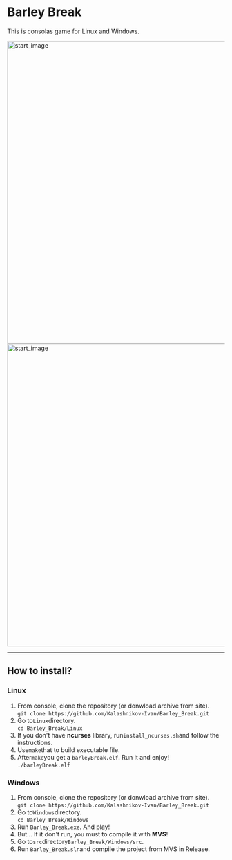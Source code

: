 <h1>Barley Break</h1>

This is consolas game for Linux and Windows.

<p>
  <img src="https://i.ibb.co/Ph2vNVN/2019-09-10-12-32-53.png" width="700" title="start_image">
  <img src="https://i.ibb.co/k1vLN1F/2019-09-10-10-42-14.png" width="700" title="start_image">
</p>
<hr>
<h2>How to install?</h2>
  <h3>Linux</h3>
    <ol>
       <li> From console, clone the repository (or donwload archive from site). 
        <br><code>git clone https://github.com/Kalashnikov-Ivan/Barley_Break.git</code> 
       </li>
       <li> Go to<code>Linux</code>directory.
         <br><code>cd Barley_Break/Linux</code> 
       </li>
       <li> If you don't have <b>ncurses</b> library, run<code>install_ncurses.sh</code>and follow the instructions.
       </li>
       <li> Use<code>make</code>that to build executable file.
       </li>
       <li> After<code>make</code>you get a <code>barleyBreak.elf</code>. Run it and enjoy!
          <br><code>./barleyBreak.elf</code>
       </li>
    </ol>
    <h3>Windows</h3>
      <ol>
        <li> From console, clone the repository (or donwload archive from site).
          <br><code>git clone https://github.com/Kalashnikov-Ivan/Barley_Break.git</code> 
        </li>
        <li> Go to<code>Windows</code>directory.
          <br><code>cd Barley_Break/Windows</code> 
        </li>
        <li> Run <code>Barley_Break.exe</code>. And play!
        </li>
        <li> But... If it don't run, you must to compile it with <b>MVS</b>!
        </li>
        <li> Go to<code>src</code>directory<code>Barley_Break/Windows/src</code>. 
        </li>
        <li> Run <code>Barley_Break.sln</code>and compile the project from MVS in Release.
        </li>
      </ol>

